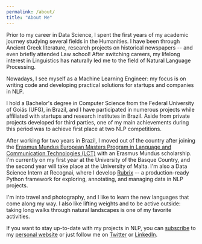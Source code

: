 ```yaml
---
permalink: /about/
title: "About Me"
---
```


Prior to my career in Data Science, I spent the first years of my academic journey studying several fields in the Humanities. I have been through Ancient Greek literature, research projects on historical newspapers -- and even briefly attended Law school! After switching careers, my lifelong interest in Linguistics has naturally led me to the field of Natural Language Processing.   

Nowadays, I see myself as a Machine Learning Engineer: my focus is on writing code and developing practical solutions for startups and companies in NLP.    

I hold a Bachelor's degree in Computer Science from the Federal University of Goiás (UFG), in Brazil, and I have participated in numerous projects while affiliated with startups and research institutes in Brazil. Aside from private projects developed for third parties, one of my main achievements during this period was to achieve first place at two NLP competitions.     

After working for two years in Brazil, I moved out of the country after joining the [Erasmus Mundus European Masters Program in Language and Communication Technologies (LCT)](https://lct-master.org/) with an Erasmus Mundus scholarship. I'm currently on my first year at the University of the Basque Country, and the second year will take place at the University of Malta. I'm also a Data Science Intern at Recognai, where I develop [Rubrix](https://www.rubrix.ml/) -- a production-ready Python framework for exploring, annotating, and managing data in NLP projects.     

I'm into travel and photography, and I like to learn the new languages that come along my way. I also like lifting weights and to be active outside: taking long walks through natural landscapes is one of my favorite activities.    

If you want to stay up-to-date with my projects in NLP, you can [subscribe](https://ruanchaves.github.io/subscribe/) to my [personal website](https://ruanchaves.github.io) or just follow me on [Twitter](https://twitter.com/ruanchaves93) or [LinkedIn](https://www.linkedin.com/in/ruanchaves/).    
